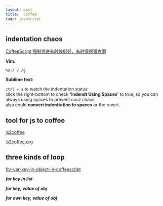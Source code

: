```yaml
---
layout: post
title:  coffee
tags: javascript
---
```

## indentation chaos

[CoffeeScript 强制锁进有时候挺好，有时很很蛋疼啊](http://v2ex.com/t/95015)

**Vim:**

`%s:/ / /g`

**Sublime text:**

`ctrl + a` to watch the indentation status  
click the right-bottom to check **'indendt Using Spaces'** to true, so you can always using spaces to prevent couz chaos  
also could **convert indenttation to spaces** or the revert.


## tool for js to coffee

[js2coffee](http://ricostacruz.com/js2coffee/)

[js2coffee.org](js2coffee.org)


## three kinds of loop

[for-var-key-in-object-in-coffeescript](http://stackoverflow.com/questions/6433207/)

***for key in list***

***for key, value of obj***

***for own key, value of obj***

